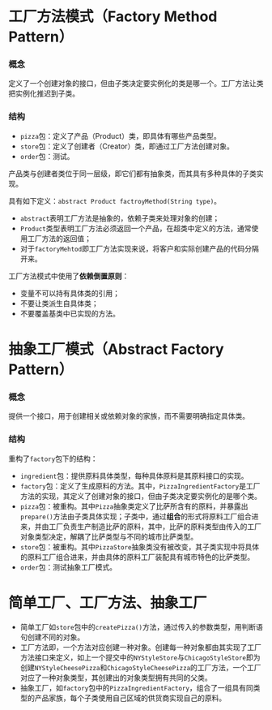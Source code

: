 # 工厂方法模式（Factory Method Pattern）

### 概念
定义了一个创建对象的接口，但由子类决定要实例化的类是哪一个。工厂方法让类把实例化推迟到子类。

### 结构
- `pizza`包：定义了产品（Product）类，即具体有哪些产品类型。
- `store`包：定义了创建者（Creator）类，即通过工厂方法创建对象。
- `order`包：测试。

产品类与创建者类位于同一层级，即它们都有抽象类，而其具有多种具体的子类实现。

具有如下定义：`abstract Product factroyMethod(String type)`。
- `abstract`表明工厂方法是抽象的，依赖子类来处理对象的创建；
- `Product`类型表明工厂方法必须返回一个产品，在超类中定义的方法，通常使用工厂方法的返回值；
- 对于`factoryMehtod`即工厂方法实现来说，将客户和实际创建产品的代码分隔开来。

工厂方法模式中使用了**依赖倒置原则**：
- 变量不可以持有具体类的引用；
- 不要让类派生自具体类；
- 不要覆盖基类中已实现的方法。

# 抽象工厂模式（Abstract Factory Pattern）
### 概念
提供一个接口，用于创建相关或依赖对象的家族，而不需要明确指定具体类。

### 结构
重构了`factory`包下的结构：
- `ingredient`包：提供原料具体类型，每种具体原料是其原料接口的实现。
- `factory`包：定义了生成原料的方法。其中，`PizzaIngredientFactory`是工厂方法的实现，其定义了创建对象的接口，但由子类决定要实例化的是哪个类。
- `pizza`包：被重构。其中`Pizza`抽象类定义了比萨所含有的原料，并暴露出`prepare()`方法由子类具体实现；子类中，通过**组合**的形式将原料工厂组合进来，并由工厂负责生产制造比萨的原料，其中，比萨的原料类型由传入的工厂对象类型决定，解耦了比萨类型与不同的城市比萨类型。
- `store`包：被重构。其中`PizzaStore`抽象类没有被改变，其子类实现中将具体的原料工厂组合进来，并由具体的原料工厂装配具有城市特色的比萨类型。
- `order`包：测试抽象工厂模式。

# 简单工厂、工厂方法、抽象工厂
- 简单工厂如`store`包中的`createPizza()`方法，通过传入的参数类型，用判断语句创建不同的对象。
- 工厂方法即，一个方法对应创建一种对象。创建每一种对象都由其实现了工厂方法接口来定义，如上一个提交中的`NYStyleStore`与`ChicagoStyleStore`即为创建`NYStyleCheesePizza`和`ChicagoStyleCheesePizza`的工厂方法，一个工厂对应了一种对象类型，其创建出的对象类型拥有共同的父类。
- 抽象工厂，如`factory`包中的`PizzaIngredientFactory`，组合了一组具有同类型的产品家族，每个子类使用自己区域的供货商实现自己的原料。